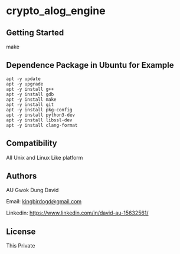 # crypto_alog_engine

## Getting Started
make

## Dependence Package in Ubuntu for Example
```
apt -y update
apt -y upgrade
apt -y install g++
apt -y install gdb
apt -y install make
apt -y install git
apt -y install pkg-config
apt -y install python3-dev
apt -y install libssl-dev
apt -y install clang-format
```

## Compatibility

All Unix and Linux Like platform


## Authors

AU Gwok Dung David

Email: kingbirdogd@gmail.com

Linkedin: https://www.linkedin.com/in/david-au-15632561/


## License

This Private


